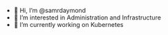 - 👋 Hi, I’m @samrdaymond
- 👀 I’m interested in Administration and Infrastructure
- 🌱 I’m currently working on Kubernetes


<!---
samrdaymond/samrdaymond is a ✨ special ✨ repository because its `README.md` (this file) appears on your GitHub profile.
You can click the Preview link to take a look at your changes.
--->
